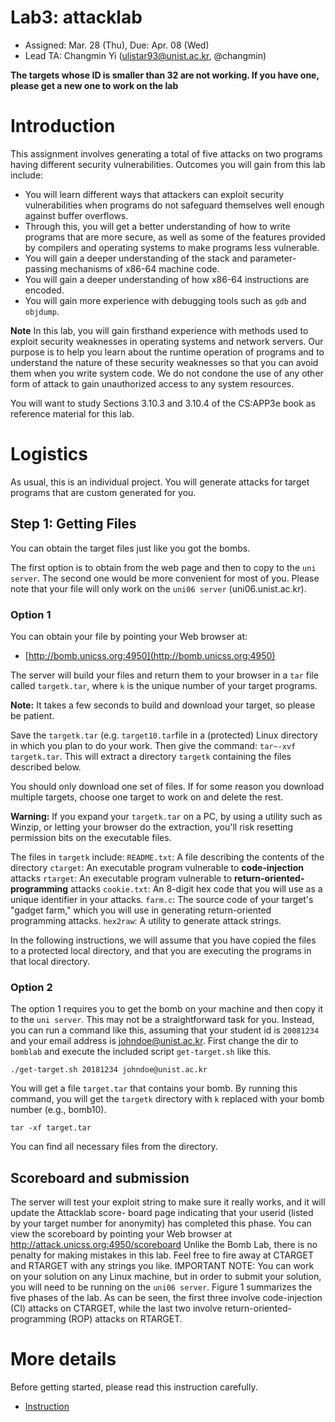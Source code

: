 # Lab3: attacklab

- Assigned: Mar. 28 (Thu), Due: Apr. 08 (Wed)
- Lead TA: Changmin Yi (ulistar93@unist.ac.kr, @changmin)


**The targets whose ID is smaller than 32 are not working.
If you have one, please get a new one to work on the lab**

# Introduction


This assignment involves generating a total of five attacks on two
programs having different security vulnerabilities.
Outcomes you will gain from this lab include:

- You will learn different ways that attackers can exploit
  security vulnerabilities when programs do not safeguard themselves
  well enough against buffer overflows.
- Through this, you will get a better understanding of how to write
  programs that are more secure, as well as some of the features
  provided by compilers and operating systems to make programs less
  vulnerable.
- You will gain a deeper understanding of the stack and
  parameter-passing mechanisms of x86-64 machine code.
- You will gain a deeper understanding of how x86-64 instructions
  are encoded.
- You will gain more experience with debugging tools such as `gdb`
  and `objdump`.


**Note** In this lab, you will gain firsthand experience with
methods used to exploit security weaknesses in operating systems and
network servers. Our purpose is to help you learn about the runtime
operation of programs and to understand the nature of these security
weaknesses so that you can avoid them when you write system code. We do
not condone the use of any other form of attack to gain
unauthorized access to any system resources.

You will want to study Sections 3.10.3 and 3.10.4 of the CS:APP3e book
as reference material for this lab.

# Logistics

As usual, this is an individual project.  You will generate attacks
for target programs that are custom generated for you.  

## Step 1: Getting Files

You can obtain the target files just like you got the bombs.

The first option is to obtain from the web page and then to copy to
the `uni server`.
The second one would be more convenient for most of you. Please note that
your file will only work on the `uni06 server` (uni06.unist.ac.kr).

### Option 1

You can obtain your file by pointing your Web browser at:

- [http://bomb.unicss.org:4950](http://bomb.unicss.org:4950)


The server will build your files and return them to your browser in a
`tar` file called `targetk.tar`, where `k` is the unique
number of your target programs.

**Note:** It takes a few seconds to build and download your target,
so please be patient. 

Save the `targetk.tar` (e.g. `target10.tar`file in a (protected) Linux
directory in which you plan to do your work.  Then give the command:
`tar~-xvf targetk.tar`. This will extract a
directory `targetk` containing the files described below.

You should only download one set of files. If for some reason you download multiple
targets, choose one target to work on and delete the rest.

**Warning:** If you expand your `targetk.tar` on a
PC, by using a utility such as Winzip, or letting your browser do the
extraction, you'll risk resetting permission bits on the executable
files.  


The files in `targetk` include:
`README.txt`: A file describing the contents of the directory
`ctarget`: An executable program vulnerable to **code-injection**
  attacks
`rtarget`: An executable program vulnerable to 
  **return-oriented-programming** attacks
`cookie.txt`: An 8-digit hex code that you will use as a
  unique identifier in your attacks.
`farm.c`: The source code of your target's "gadget farm,"
which you will use in generating return-oriented programming attacks.
`hex2raw`: A utility to generate attack strings.

In the following instructions, we will assume that you have copied the
files to a protected local directory, and that you are
executing the programs in that local directory.


### Option 2

The option 1 requires you to get the bomb on your machine and then copy it to
the `uni server`. This may not be a straightforward task for you. Instead,
you can run a command like this, assuming that your student id is `20081234` and
your email address is johndoe@unist.ac.kr. First change the dir to `bomblab` and
execute the included script `get-target.sh` like this. 

```
./get-target.sh 20181234 johndoe@unist.ac.kr
```

You will get a file `target.tar` that contains your bomb. By running this command,
you will get the `targetk` directory with `k` replaced with your bomb number (e.g.,
bomb10).

```
tar -xf target.tar
```

You can find all necessary files from the directory.

## Scoreboard and submission

The server will test your exploit string to make sure it really works, and it will update the Attacklab score- board page indicating that your userid (listed by your target number for anonymity) has completed this phase.
You can view the scoreboard by pointing your Web browser at
    http://attack.unicss.org:4950/scoreboard
    Unlike the Bomb Lab, there is no penalty for making mistakes in this lab. Feel free to fire away at CTARGET and RTARGET with any strings you like.
    IMPORTANT NOTE: You can work on your solution on any Linux machine, but in order to submit your solution, you will need to be running on the `uni06 server`.
     Figure 1 summarizes the five phases of the lab. As can be seen, the first three involve code-injection (CI) attacks on CTARGET, while the last two involve return-oriented-programming (ROP) attacks on RTARGET.

# More details

Before getting started, please read this instruction carefully.
- [Instruction](attacklab.pdf)
